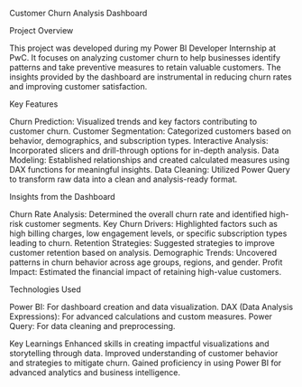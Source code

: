 Customer Churn Analysis Dashboard

Project Overview

This project was developed during my Power BI Developer Internship at PwC. It focuses on analyzing customer churn to help businesses identify patterns and take preventive measures to retain valuable customers. The insights provided by the dashboard are instrumental in reducing churn rates and improving customer satisfaction.

Key Features

Churn Prediction: Visualized trends and key factors contributing to customer churn. Customer Segmentation: Categorized customers based on behavior, demographics, and subscription types. Interactive Analysis: Incorporated slicers and drill-through options for in-depth analysis. Data Modeling: Established relationships and created calculated measures using DAX functions for meaningful insights. Data Cleaning: Utilized Power Query to transform raw data into a clean and analysis-ready format.

Insights from the Dashboard

Churn Rate Analysis: Determined the overall churn rate and identified high-risk customer segments. Key Churn Drivers: Highlighted factors such as high billing charges, low engagement levels, or specific subscription types leading to churn. Retention Strategies: Suggested strategies to improve customer retention based on analysis. Demographic Trends: Uncovered patterns in churn behavior across age groups, regions, and gender. Profit Impact: Estimated the financial impact of retaining high-value customers.

Technologies Used

Power BI: For dashboard creation and data visualization. DAX (Data Analysis Expressions): For advanced calculations and custom measures. Power Query: For data cleaning and preprocessing.

Key Learnings Enhanced skills in creating impactful visualizations and storytelling through data. Improved understanding of customer behavior and strategies to mitigate churn. Gained proficiency in using Power BI for advanced analytics and business intelligence.
